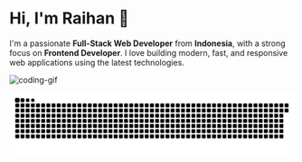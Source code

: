 # Hi, I'm Raihan 👋
I'm a passionate **Full-Stack Web Developer** from **Indonesia**, with a strong focus on **Frontend Developer**. I love building modern, fast, and responsive web applications using the latest technologies.
<div align="left">
  <img src="https://media.giphy.com/media/qgQUggAC3Pfv687qPC/giphy.gif" width="300" alt="coding-gif" />
</div>

![snake gif](https://github.com/hianasraihan/hianasraihan/blob/output/github-contribution-grid-snake.svg)
